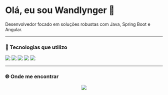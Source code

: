 

<h1 align="start">Olá, eu sou Wandlynger 👋</h1>

<p align="start">
  Desenvolvedor focado em soluções robustas com Java, Spring Boot e Angular.
</p>

---

### 💼 Tecnologias que utilizo

<p align="start">
  <img src="https://img.shields.io/badge/Java-ED8B00?style=for-the-badge&logo=java&logoColor=white" />
  <img src="https://img.shields.io/badge/Spring_Boot-6DB33F?style=for-the-badge&logo=spring-boot&logoColor=white" />
  <img src="https://img.shields.io/badge/Angular-DD0031?style=for-the-badge&logo=angular&logoColor=white" />
  <img src="https://img.shields.io/badge/TypeScript-3178C6?style=for-the-badge&logo=typescript&logoColor=white" />
  <img src="https://img.shields.io/badge/JavaScript-F7DF1E?style=for-the-badge&logo=javascript&logoColor=black" />
</p>

---

### 🌐 Onde me encontrar

<p align="center">
  <a href="https://www.linkedin.com/in/wandlynger-oliveira-9b003b22b/" target="_blank">
    <img src="https://img.shields.io/badge/LinkedIn-%230077B5.svg?style=for-the-badge&logo=linkedin&logoColor=white" />
  </a>
</p>
